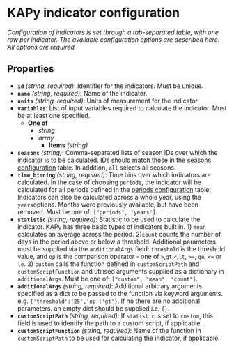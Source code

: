 # KAPy indicator configuration

*Configuration of indicators is set through a tab-separated table, with one row per indicator. The available configuration options are described here. All options are required*

## Properties

- **`id`** *(string, required)*: Identifier for the indicators. Must be unique.
- **`name`** *(string, required)*: Name of the indicator.
- **`units`** *(string, required)*: Units of measurement for the indicator.
- **`variables`**: List of input variables required to calculate the indicator. Must be at least one specified.
  - **One of**
    - *string*
    - *array*
      - **Items** *(string)*
- **`seasons`** *(string)*: Comma-separated lists of season IDs over which the indicator is to be calculated. IDs should match those in the [seasons configuration](seasons.md) table. In addition, `all` selects all seasons.
- **`time_binning`** *(string, required)*: Time bins over which indicators are calculated. In the case of choosing `periods`, the indicator will be calculated for all periods defined in the [periods configuration](periods.md) table. Indicators can also be calculated across a whole year, using the `years`options. Months were previously available, but have been removed. Must be one of: `["periods", "years"]`.
- **`statistic`** *(string, required)*: Statistic to be used to calculate the indicator. KAPy has three basic types of indicators built in. 1) `mean` calculates an average across the period. 2)`count` counts the number of days in the period above or below a threshold. Additional parameters must be supplied via the `additionalArgs` field: `threshold` is the threshold value, and `op` is the comparison operator - one of `>`,`gt`,`<`,`lt`,  `>=`, `ge`, `<=` or `le`.  3) `custom` calls the function defined in `customScriptPath` and `customScriptFunction` and utilised arguments supplied as a dictionary in `additionalArgs`. Must be one of: `["custom", "mean", "count"]`.
- **`additionalArgs`** *(string, required)*: Additional arbitrary arguments specified as a dict to be passed to the function via keyword arguments. e.g. `{'threshold':'25','op':'gt'}`. If no there are no additional parameters. an empty dict should be supplied i.e. `{}`.
- **`customScriptPath`** *(string, required)*: If `statistic` is set to `custom`, this field is used to identify the path to a custom script, if applicable.
- **`customScriptFunction`** *(string, required)*: Name of the function in `customScriptPath` to be used for calculating the indicator,  if applicable.
